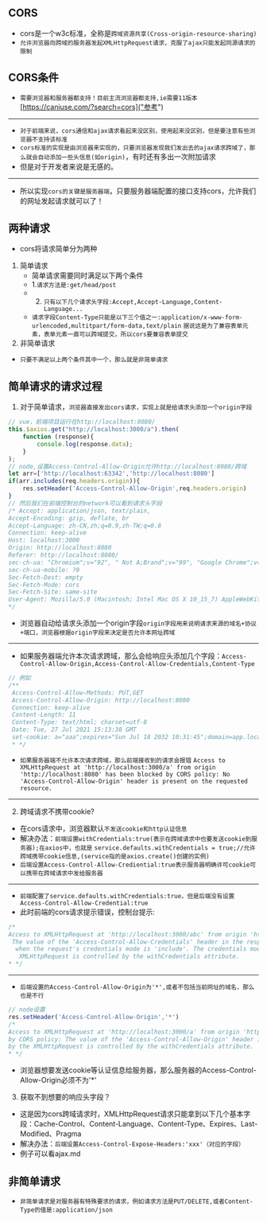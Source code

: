 ## CORS
* cors是一个w3c标准，全称是`跨域资源共享(Cross-origin-resource-sharing)`
* `允许浏览器向跨域的服务器发起XMLHttpRequest请求，克服了ajax只能发起同源请求的限制`

## CORS条件
* `需要浏览器和服务器都支持！目前主流浏览器都支持,ie需要11版本`
[https://caniuse.com/?search=cors]("参考")
---
* `对于前端来说，cors通信和ajax请求看起来没区别，使用起来没区别，但是要注意有些浏览器不支持该标准`
* `cors标准的实现是由浏览器来实现的，只要浏览器发现我们发出去的ajax请求跨域了，那么就会自动添加一些头信息(如origin)`，有时还有多出一次附加请求
* 但是对于开发者来说是无感的。
---
* 所以实现`cors的关键是服务器端`，只要服务器端配置的接口支持cors，允许我们的网址发起请求就可以了！

## 两种请求
* cors将请求简单分为两种
1. 简单请求
   * 简单请求需要同时满足以下两个条件
    * 1.`请求方法是:get/head/post`
    * 2. `只有以下几个请求头字段:Accept,Accept-Language,Content-Language...`
    * `请求字段Content-Type只能是以下三个值之一:application/x-www-form-urlencoded,multitpart/form-data,text/plain`
    `据说这是为了兼容表单元素，表单元素一直可以跨域提交，所以cors要兼容表单提交`
2. 非简单请求
* `只要不满足以上两个条件其中一个，那么就是非简单请求`

## 简单请求的请求过程
1. 对于简单请求，`浏览器直接发出cors请求，实现上就是给请求头添加一个origin字段`
```javascript
// vue，前端项目运行在http://localhost:8080/
this.$axios.get("http://localhost:3000/a").then(
    function (response){
        console.log(response.data);
    }
);
// node,设置Access-Control-Allow-Origin允许http://localhost:8080/跨域
let arr=['http://localhost:63342','http://localhost:8080']
if(arr.includes(req.headers.origin)){
    res.setHeader('Access-Control-Allow-Origin',req.headers.origin)
}
// 然后我们在前端控制台的network可以看到请求头字段
/* Accept: application/json, text/plain,
Accept-Encoding: gzip, deflate, br
Accept-Language: zh-CN,zh;q=0.9,zh-TW;q=0.8
Connection: keep-alive
Host: localhost:3000
Origin: http://localhost:8080
Referer: http://localhost:8080/
sec-ch-ua: "Chromium";v="92", " Not A;Brand";v="99", "Google Chrome";v="92"
sec-ch-ua-mobile: ?0
Sec-Fetch-Dest: empty
Sec-Fetch-Mode: cors
Sec-Fetch-Site: same-site
User-Agent: Mozilla/5.0 (Macintosh; Intel Mac OS X 10_15_7) AppleWebKit/537.36 (KHTML, like Gecko) Chrome/92.0.4515.107 Safari/537.36
*/
```
* 浏览器自动给请求头添加一个origin字段`origin字段用来说明请求来源的域名+协议+端口，浏览器根据origin字段来决定是否允许本网址跨域`
---
* 如果服务器端允许本次请求跨域，那么会给响应头添加几个字段：`Access-Control-Allow-Origin,Access-Control-Allow-Credentials,Content-Type`
```javascript
// 例如
/**
 Access-Control-Allow-Methods: PUT,GET
 Access-Control-Allow-Origin: http://localhost:8080
 Connection: keep-alive
 Content-Length: 11
 Content-Type: text/html; charset=utf-8
 Date: Tue, 27 Jul 2021 15:13:38 GMT
 set-cookie: a="aaa";expires="Sun Jul 18 2032 10:31:45";domain=app.localhost
 * */
```
* `如果服务器端不允许本次请求跨域，那么前端接收到的请求会报错`
`Access to XMLHttpRequest at 'http://localhost:3000/a' from origin 'http://localhost:8080' has been blocked by CORS policy: No 'Access-Control-Allow-Origin' header is present on the requested resource.`
---

2. 跨域请求不携带cookie?
* 在cors请求中，浏览器默认`不发送cookie和http认证信息`
* 解决办法：`前端设置withCredentials:true(表示在跨域请求中也要发送cookie到服务器);在axios中，也就是`
  `service.defaults.withCredentials = true;//允许跨域携带cookie信息,(service指的是axios.create()创建的实例)`
* `后端设置Access-Control-Allow-Crediential:true表示服务器明确许可cookie可以携带在跨域请求中发给服务器`
---
* `前端配置了service.defaults.withCredentials:true，但是后端没有设置Access-Control-Allow-Credential:true`
* 此时前端的cors请求提示错误，控制台提示:
```javascript
/*
Access to XMLHttpRequest at 'http://localhost:3000/abc' from origin 'http://localhost:8080' has been blocked by CORS policy:
 The value of the 'Access-Control-Allow-Credentials' header in the response is '' which must be 'true'
  when the request's credentials mode is 'include'. The credentials mode of requests initiated by the
   XMLHttpRequest is controlled by the withCredentials attribute.
* */
```
---
* `后端设置的Access-Control-Allow-Origin为'*',或者不包括当前网址的域名，那么也是不行`
```javascript
// node设置
res.setHeader('Access-Control-Allow-Origin','*') 
/*
Access to XMLHttpRequest at 'http://localhost:3000/a' from origin 'http://localhost:8080' has been blocked 
by CORS policy: The value of the 'Access-Control-Allow-Origin' header in the response must not be the wildcard '*' when the request's credentials mode is 'include'. The credentials mode of requests initiated 
by the XMLHttpRequest is controlled by the withCredentials attribute.
* */
```
* 浏览器想要发送cookie等认证信息给服务器，那么服务器的Access-Control-Allow-Origin必须不为'*'

3. 获取不到想要的响应头字段？
* 这是因为cors跨域请求时，XMLHttpRequest请求只能拿到以下几个基本字段：Cache-Control、Content-Language、Content-Type、Expires、Last-Modified、Pragma
* 解决办法：`后端设置Access-Control-Expose-Headers:'xxx'（对应的字段）`
* 例子可以看ajax.md

## 非简单请求
* `非简单请求是对服务器有特殊要求的请求，例如请求方法是PUT/DELETE,或者Content-Type的值是:application/json`
